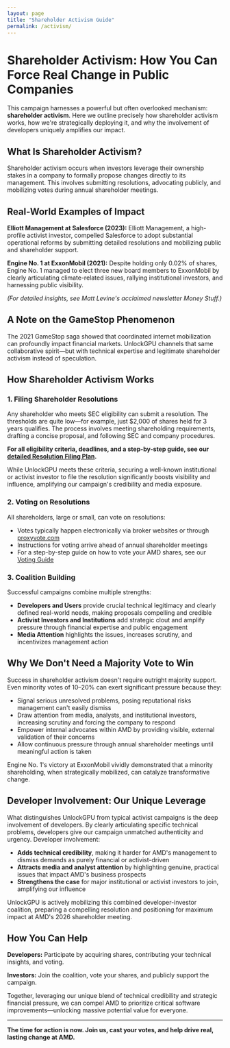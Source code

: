 ```yaml
---
layout: page
title: "Shareholder Activism Guide"
permalink: /activism/
---
```


# Shareholder Activism: How You Can Force Real Change in Public Companies

This campaign harnesses a powerful but often overlooked mechanism: **shareholder activism**. Here we outline precisely how shareholder activism works, how we're strategically deploying it, and why the involvement of developers uniquely amplifies our impact.

## What Is Shareholder Activism?

Shareholder activism occurs when investors leverage their ownership stakes in a company to formally propose changes directly to its management. This involves submitting resolutions, advocating publicly, and mobilizing votes during annual shareholder meetings.

## Real-World Examples of Impact

**Elliott Management at Salesforce (2023):** Elliott Management, a high-profile activist investor, compelled Salesforce to adopt substantial operational reforms by submitting detailed resolutions and mobilizing public and shareholder support.

**Engine No. 1 at ExxonMobil (2021):** Despite holding only 0.02% of shares, Engine No. 1 managed to elect three new board members to ExxonMobil by clearly articulating climate-related issues, rallying institutional investors, and harnessing public visibility.

*(For detailed insights, see Matt Levine's acclaimed newsletter Money Stuff.)*

## A Note on the GameStop Phenomenon

The 2021 GameStop saga showed that coordinated internet mobilization can profoundly impact financial markets. UnlockGPU channels that same collaborative spirit—but with technical expertise and legitimate shareholder activism instead of speculation.

## How Shareholder Activism Works

### 1. Filing Shareholder Resolutions

Any shareholder who meets SEC eligibility can submit a resolution. The thresholds are quite low—for example, just $2,000 of shares held for 3 years qualifies. The process involves meeting shareholding requirements, drafting a concise proposal, and following SEC and company procedures.

**For all eligibility criteria, deadlines, and a step-by-step guide, see our [detailed Resolution Filing Plan](/resolution-filing-plan).**

While UnlockGPU meets these criteria, securing a well-known institutional or activist investor to file the resolution significantly boosts visibility and influence, amplifying our campaign's credibility and media exposure.

### 2. Voting on Resolutions

All shareholders, large or small, can vote on resolutions:

- Votes typically happen electronically via broker websites or through [proxyvote.com](https://proxyvote.com)
- Instructions for voting arrive ahead of annual shareholder meetings
- For a step-by-step guide on how to vote your AMD shares, see our [Voting Guide](/guides/voting)

### 3. Coalition Building

Successful campaigns combine multiple strengths:

- **Developers and Users** provide crucial technical legitimacy and clearly defined real-world needs, making proposals compelling and credible
- **Activist Investors and Institutions** add strategic clout and amplify pressure through financial expertise and public engagement
- **Media Attention** highlights the issues, increases scrutiny, and incentivizes management action

## Why We Don't Need a Majority Vote to Win

Success in shareholder activism doesn't require outright majority support. Even minority votes of 10–20% can exert significant pressure because they:

- Signal serious unresolved problems, posing reputational risks management can't easily dismiss
- Draw attention from media, analysts, and institutional investors, increasing scrutiny and forcing the company to respond
- Empower internal advocates within AMD by providing visible, external validation of their concerns
- Allow continuous pressure through annual shareholder meetings until meaningful action is taken

Engine No. 1's victory at ExxonMobil vividly demonstrated that a minority shareholding, when strategically mobilized, can catalyze transformative change.

## Developer Involvement: Our Unique Leverage

What distinguishes UnlockGPU from typical activist campaigns is the deep involvement of developers. By clearly articulating specific technical problems, developers give our campaign unmatched authenticity and urgency. Developer involvement:

- **Adds technical credibility**, making it harder for AMD's management to dismiss demands as purely financial or activist-driven
- **Attracts media and analyst attention** by highlighting genuine, practical issues that impact AMD's business prospects
- **Strengthens the case** for major institutional or activist investors to join, amplifying our influence

UnlockGPU is actively mobilizing this combined developer-investor coalition, preparing a compelling resolution and positioning for maximum impact at AMD's 2026 shareholder meeting.

## How You Can Help

**Developers:** Participate by acquiring shares, contributing your technical insights, and voting.

**Investors:** Join the coalition, vote your shares, and publicly support the campaign.

Together, leveraging our unique blend of technical credibility and strategic financial pressure, we can compel AMD to prioritize critical software improvements—unlocking massive potential value for everyone.

---

**The time for action is now. Join us, cast your votes, and help drive real, lasting change at AMD.**